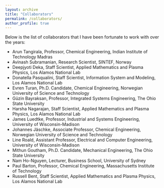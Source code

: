 ```yaml
---
layout: archive
title: "Collaborators"
permalink: /collaborators/
author_profile: true
---
```



Below is the list of collaborators that I have been fortunate to work with over the years:

* <a href = "http://arunkt.yolasite.com/" target="_blank" style="text-decoration:none">Arun Tangirala</a>, Professor, Chemical Engineering, Indian Institute of Technology Madras
* <a href = "https://www.ntnu.edu/employees/avinash.subramanian" target="_blank" style="text-decoration:none">Avinash Subramanian</a>, Research Scientist, SINTEF, Norway
* <a href = "https://www.linkedin.com/in/deepjyoti-deka-8a44388" target="_blank" style="text-decoration:none">Deepjyoti Deka</a>, Staff Scientist, Applied Mathematics and Plasma Physics, Los Alamos National Lab
* <a href = "https://public.lanl.gov/dp/Home.html" target="_blank" style="text-decoration:none">Donatella Pasqualini</a>, Staff Scientist, Information System and Modeling, Los Alamos National Lab
* <a href = "https://www.ntnu.edu/employees/evren.m.turan" target="_blank" style="text-decoration:none">Evren Turan</a>, Ph.D. Candidate, Chemical Engineering, Norwegian University of Science and Technology
* <a href = "https://u.osu.edu/bayraksan.1/" target="_blank" style="text-decoration:none">Güzin Bayraksan</a>, Professor, Integrated Systems Engineering, The Ohio State University
* <a href = "https://harshanagarajan.com/" target="_blank" style="text-decoration:none">Harsha Nagarajan</a>, Staff Scientist, Applied Mathematics and Plasma Physics, Los Alamos National Lab
* <a href = "https://jrluedtke.github.io/" target="_blank" style="text-decoration:none">James Luedtke</a>, Professor, Industrial and Systems Engineering, University of Wisconsin-Madison
* <a href = "https://folk.ntnu.no/jaschke/index.html" target="_blank" style="text-decoration:none">Johannes Jäschke</a>, Associate Professor, Chemical Engineering, Norwegian University of Science and Technology
* <a href = "https://directory.engr.wisc.edu/ece/Faculty/Roald_Line/" target="_blank" style="text-decoration:none">Line Roald</a>, Assistant Professor, Electrical and Computer Engineering, University of Wisconsin-Madison
* <a href = "https://engineering.osu.edu/people/goutham.1" target="_blank" style="text-decoration:none">Mithun Goutham</a>, Ph.D. Candidate, Mechanical Engineering, The Ohio State University
* <a href = "https://namho-nguyen.github.io/" target="_blank" style="text-decoration:none">Nam Ho-Nguyen</a>, Lecturer, Business School, University of Sydney
* <a href = "https://cheme.mit.edu/profile/paul-i-barton/" target="_blank" style="text-decoration:none">Paul Barton</a>, Professor, Chemical Engineering, Massachusetts Institute of Technology
* <a href = "https://public.lanl.gov/rbent/" target="_blank" style="text-decoration:none">Russell Bent</a>, Staff Scientist, Applied Mathematics and Plasma Physics, Los Alamos National Lab
